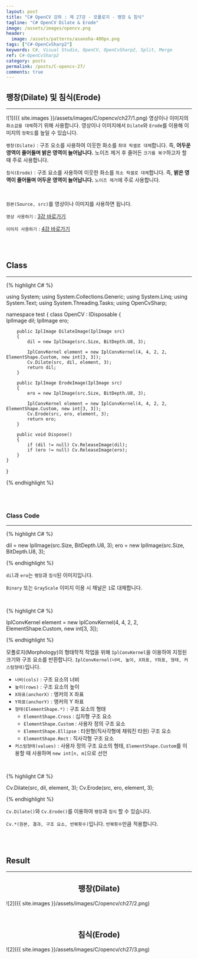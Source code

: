 ```yaml
---
layout: post
title: "C# OpenCV 강좌 : 제 27강 - 모폴로지 - 팽창 & 침식"
tagline: "C# OpenCV Dilate & Erode"
image: /assets/images/opencv.png
header:
  image: /assets/patterns/asanoha-400px.png
tags: ["C#-OpenCvSharp2"]
keywords: C#, Visual Studio, OpenCV, OpenCvSharp2, Split, Merge
ref: C#-OpenCvSharp2
category: posts
permalink: /posts/C-opencv-27/
comments: true
---
```


## 팽창(Dilate) 및 침식(Erode) ##
----------

![1]({{ site.images }}/assets/images/C/opencv/ch27/1.png)
영상이나 이미지의 `화소값을 대체`하기 위해 사용합니다. 영상이나 이미지에서 `Dilate`와 `Erode`를 이용해 이미지의 `정확도`를 높일 수 있습니다.

`팽창(Dilate)` : 구조 요소를 사용하여 이웃한 화소를 `최대 픽셀로 대체`합니다. 즉, **어두운 영역이 줄어들며 밝은 영역이 늘어납니다.** 노이즈 제거 후 줄어든 `크기를 복구`하고자 할 때 주로 사용합니다.

`침식(Erode)` : 구조 요소를 사용하여 이웃한 화소를 `최소 픽셀로 대체`합니다. 즉, **밝은 영역이 줄어들며 어두운 영역이 늘어납니다.** `노이즈 제거`에 주로 사용합니다.

<br>

`원본(Source, src)`를 영상이나 이미지를 사용하면 됩니다.

`영상 사용하기` : [3강 바로가기][3강]

`이미지 사용하기` : [4강 바로가기][4강]

<br>
<br>

## Class ##
----------

{% highlight C# %}

using System;
using System.Collections.Generic;
using System.Linq;
using System.Text;
using System.Threading.Tasks;
using OpenCvSharp;

namespace test
{
    class OpenCV : IDisposable
    {  
        IplImage dil;
        IplImage ero;
            
        public IplImage DilateImage(IplImage src)
        {
            dil = new IplImage(src.Size, BitDepth.U8, 3);

            IplConvKernel element = new IplConvKernel(4, 4, 2, 2, ElementShape.Custom, new int[3, 3]);
            Cv.Dilate(src, dil, element, 3);
            return dil;
        }
        
        public IplImage ErodeImage(IplImage src)
        {
            ero = new IplImage(src.Size, BitDepth.U8, 3);

            IplConvKernel element = new IplConvKernel(4, 4, 2, 2, ElementShape.Custom, new int[3, 3]);
            Cv.Erode(src, ero, element, 3);
            return ero;
        }        
                  
        public void Dispose()
        {
            if (dil != null) Cv.ReleaseImage(dil);
            if (ero != null) Cv.ReleaseImage(ero);
        }
    }
}

{% endhighlight %}

<br>
<br>

### Class Code ###
----------

{% highlight C# %}

dil = new IplImage(src.Size, BitDepth.U8, 3);
ero = new IplImage(src.Size, BitDepth.U8, 3);

{% endhighlight %}

`dil`과 `ero`는 `팽창`과 `침식`된 이미지입니다.

`Binary` 또는 `GrayScale` 이미지 이용 시 채널은 `1`로 대체합니다.

<br>

{% highlight C# %}

IplConvKernel element = new IplConvKernel(4, 4, 2, 2, ElementShape.Custom, new int[3, 3]);

{% endhighlight %}

모폴로지(Morphology)의 형태학적 작업을 위해 `IplConvKernel`을 이용하여 지정된 크기와 구조 요소를 반환합니다. `IplConvKernel(너비, 높이, X좌표, Y좌표, 형태, 커스텀형태)`입니다.

* `너비(cols)` : 구조 요소의 너비
* `높이(rows)` : 구조 요소의 높이
* `X좌표(anchorX)` : 앵커의 X 좌표
* `Y좌표(anchorY)` : 앵커의 Y 좌표
* `형태(ElementShape.*)` : 구조 요소의 형태
    * `ElementShape.Cross` : 십자형 구조 요소
    * `ElementShape.Custom` : 사용자 정의 구조 요소
    * `ElementShape.Ellipse` : 타원형(직사각형에 채워진 타원) 구조 요소
    * `ElementShape.Rect` : 직사각형 구조 요소
* `커스텀형태(values)` : 사용자 정의 구조 요소의 형태, `ElementShape.Custom`를 이용할 때 사용하며 `new int[n, m]`으로 선언

<br>

{% highlight C# %}

Cv.Dilate(src, dil, element, 3);
Cv.Erode(src, ero, element, 3);

{% endhighlight %}

`Cv.Dilate()`와 `Cv.Erode()`를 이용하여 `팽창`과 `침식` 할 수 있습니다.

`Cv.*(원본, 결과, 구조 요소, 반복횟수)`입니다. `반복횟수`만큼 적용합니다.

<br>
<br>

## Result ##
----------

## <center>팽창(Dilate)</center> ##
![2]({{ site.images }}/assets/images/C/opencv/ch27/2.png)

<br>

## <center>침식(Erode)</center> ##
![2]({{ site.images }}/assets/images/C/opencv/ch27/3.png)

[3강]: https://076923.github.io/posts/C-opencv-3/
[4강]: https://076923.github.io/posts/C-opencv-4/
